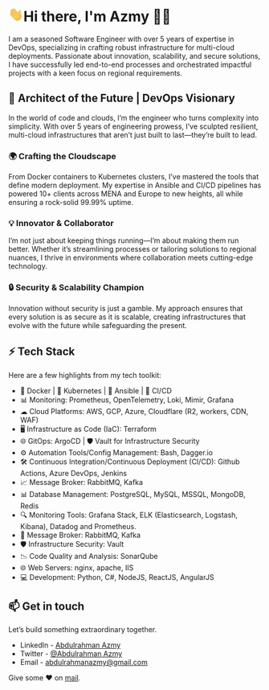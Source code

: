# <img src="https://raw.githubusercontent.com/ABSphreak/ABSphreak/master/gifs/Hi.gif" width="30px">Hi there, I'm Azmy 👨‍💻

I am a seasoned Software Engineer with over 5 years of expertise in DevOps, specializing in crafting robust infrastructure for multi-cloud deployments. Passionate about innovation, scalability, and secure solutions, I have successfully led end-to-end processes and orchestrated impactful projects with a keen focus on regional requirements.

## 🚀 Architect of the Future | DevOps Visionary

In the world of code and clouds, I’m the engineer who turns complexity into simplicity. With over 5 years of engineering prowess, I’ve sculpted resilient, multi-cloud infrastructures that aren’t just built to last—they’re built to lead.

### 🌍 Crafting the Cloudscape
From Docker containers to Kubernetes clusters, I’ve mastered the tools that define modern deployment. My expertise in Ansible and CI/CD pipelines has powered 10+ clients across MENA and Europe to new heights, all while ensuring a rock-solid 99.99% uptime.

### 💡 Innovator & Collaborator
I’m not just about keeping things running—I’m about making them run better. Whether it’s streamlining processes or tailoring solutions to regional nuances, I thrive in environments where collaboration meets cutting-edge technology.

### 🔒 Security & Scalability Champion
Innovation without security is just a gamble. My approach ensures that every solution is as secure as it is scalable, creating infrastructures that evolve with the future while safeguarding the present.


## ⚡ Tech Stack

Here are a few highlights from my tech toolkit:

* 🐳 Docker | 🚀 Kubernetes | 🤖 Ansible | 🔄 CI/CD
* 📊 Monitoring: Prometheus, OpenTelemetry, Loki, Mimir, Grafana
* ☁ Cloud Platforms: AWS, GCP, Azure, Cloudflare (R2, workers, CDN, WAF)
* 🖥️ Infrastructure as Code (IaC): Terraform
* 🌐 GitOps: ArgoCD | 🛡️ Vault for Infrastructure Security
* ⚙️ Automation Tools/Config Management: Bash, Dagger.io
* 🛠️ Continuous Integration/Continuous Deployment (CI/CD): Github Actions, Azure DevOps, Jenkins
* 📈 Message Broker: RabbitMQ, Kafka
* 📊 Database Management: PostgreSQL, MySQL, MSSQL, MongoDB, Redis
* 🔍 Monitoring Tools: Grafana Stack, ELK (Elasticsearch, Logstash, Kibana), Datadog and Prometheus.
* 💼 Message Broker: RabbitMQ, Kafka
* 🛡️ Infrastructure Security: Vault
* 📉 Code Quality and Analysis: SonarQube
* 🌐 Web Servers: nginx, apache, IIS
* 💻 Development: Python, C#, NodeJS, ReactJS, AngularJS
 
## 📫 Get in touch
Let’s build something extraordinary together.
- LinkedIn - [Abdulrahman Azmy](https://in.linkedin.com/in/aazmy)
- Twitter - [@Abdulrahman Azmy](https://twitter.com/AbdulrahmanAzmy)
- Email - [abdulrahmanazmy@gmail.com](mailto:abdulrahmanazmy@gmail.com)

Give some ♥ on [mail](mailto:abdulrahmanazmy@gmail.com).
